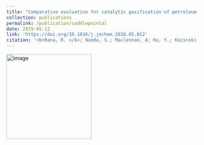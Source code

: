 ```yaml
---
title: "Comparative evaluation for catalytic gasification of petroleum coke and asphaltene in subcritical and supercritical water"
collection: publications
permalink: /publication/saddlepointal
date: 2019-05-12
link: 'https://doi.org/10.1016/j.jechem.2018.05.012'
citation: '<b>Rana, R. </b>; Nanda, S.; Maclennan, A; Hu, Y.; Kozinski, J.; Dalai, A. K.'
---
```


<img width="224" alt="image" src="https://github.com/Rachita028/Rachita028.github.io/assets/58958731/3d950b6a-82a5-4a03-b76e-8554f21f0fa6">
